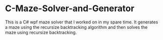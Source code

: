 # C-Maze-Solver-and-Generator

This is a C# wpf maze solver that I worked on in my spare time. It generates a maze using the recursize backtracking algorithm and then solves the maze using recursize backtracking.
